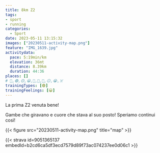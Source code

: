 ```yaml
---
title: 8km Z2
tags:
- sport
- running
categories:
  - Sport
date: 2023-05-11 13:15:32
images: ["20230511-activity-map.png"]
feature: "IMG_1639.jpg"
activitydata:
  pace: 5:19min/km
  elevation: 36mt
  distance: 8.39km
  duration: 44:36
places: []
# 🔴,🟢,🟡,😀,🙁,🫤,🙂,😐,😭,☠️
trainingTypes: [🟢]
trainingFeelings: [😀]
---
```

La prima Z2 venuta bene!
<!--more--> 
Gambe che giravano e cuore che stava al suo posto!
Speriamo continui così!


{{< figure src="20230511-activity-map.png" title="map" >}}


{{< strava id=9051365137 embedId=b2cd6ca5df3ecd7579d89f73ac074237ee0d06c1 >}}
